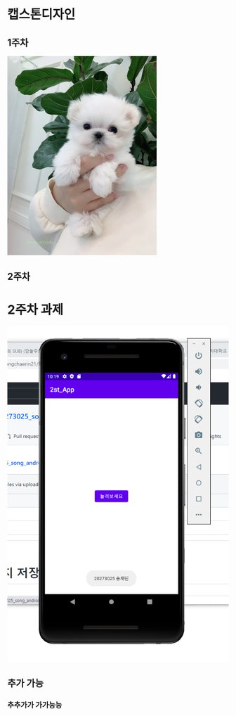 # 캡스톤디자인 


## 1주차
<img width="" height="" src="./png/gang.jfif"></img>

## 2주차 
# 2주차 과제
 
<img width="" height="" src="./png/Android_1.PNG"></img>

  
## 추가 가능
### 추추가가 가가능능
